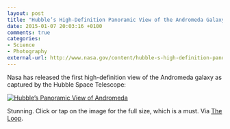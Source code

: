 ```yaml
---
layout: post
title: "Hubble’s High-Definition Panoramic View of the Andromeda Galaxy"
date: 2015-01-07 20:03:16 +0100
comments: true
categories: 
- Science
- Photography
external-url: http://www.nasa.gov/content/hubble-s-high-definition-panoramic-view-of-the-andromeda-galaxy/
---
```


Nasa has released the first high-definition view of the Andromeda galaxy as captured by the Hubble Space Telescope:

<p class="extra-width"><a href="http://www.nasa.gov/sites/default/files/thumbnails/image/hs-2015-02-a-hires_jpg.jpg" title="Hubble’s Panoramic View of Andromeda by Álvaro Serrano, on Flickr"><img src="https://farm8.staticflickr.com/7524/16222577151_65af1d33af_o.jpg" alt="Hubble’s Panoramic View of Andromeda"></a></p>

Stunning. Click or tap on the image for the full size, which is a must. Via [The Loop](http://www.loopinsight.com/2015/01/07/nasa-releases-panoramic-picture-of-andromeda-galaxy-2-million-light-years-away/).